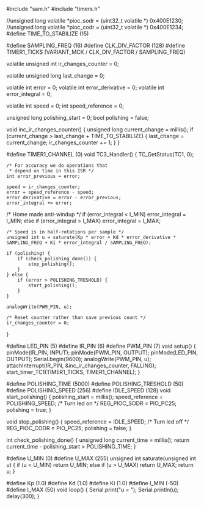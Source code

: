 #include "sam.h"
#include "timers.h"

//unsigned long volatile *pioc_sodr = (uint32_t volatile *) 0x400E1230;
//unsigned long volatile *pioc_codr = (uint32_t volatile *) 0x400E1234;
#define TIME_TO_STABILIZE (15)

#define SAMPLING_FREQ (16)
#define CLK_DIV_FACTOR (128)
#define TIMER1_TICKS (VARIANT_MCK / CLK_DIV_FACTOR / SAMPLING_FREQ)

volatile unsigned int ir_changes_counter = 0;

volatile unsigned long last_change = 0;

volatile int error = 0;
volatile int error_derivative = 0;
volatile int error_integral = 0;

volatile int speed = 0;
int speed_reference = 0;

unsigned long polishing_start = 0;
bool polishing = false;

void inc_ir_changes_counter() {
	unsigned long current_change = millis();
	if (current_change > last_change + TIME_TO_STABILIZE) {
		last_change = current_change;
		ir_changes_counter += 1;
	}
}


#define TIMER1_CHANNEL (0)
void TC3_Handler() {
	TC_GetStatus(TC1, 0);

	/* For accuracy we do operations that
	 * depend on time in this ISR */
	int error_previous = error;

	speed = ir_changes_counter;
	error = speed_reference - speed;
	error_derivative = error - error_previous;
	error_integral += error; 
  
  /* Home made anti-windup */
	if (error_integral < I_MIN)
		error_integral = I_MIN;
	else if (error_integral > I_MAX)
		error_integral = I_MAX;

	/* Speed is in half-rotations per sample */
	unsigned int u = saturate(Kp * error + Kd * error_derivative * SAMPLING_FREQ + Ki * error_integral / SAMPLING_FREQ); 

	if (polishing) {
		if (check_polishing_done()) {
			stop_polishing();
		}
	} else {
		if (error > POLISHING_TRESHOLD) {
			start_polishing();
		}
	}

	analogWrite(PWM_PIN, u);

	/* Reset counter rather than save previous count */
	ir_changes_counter = 0; 
}

#define LED_PIN (5)
#define IR_PIN (6)
#define PWM_PIN (7)
void setup() {
	pinMode(IR_PIN, INPUT);
	pinMode(PWM_PIN, OUTPUT);
	pinMode(LED_PIN, OUTPUT);
	Serial.begin(9600);
  analogWrite(PWM_PIN, u);
	attachInterrupt(IR_PIN, &inc_ir_changes_counter, FALLING);
	start_timer_TC1(TIMER1_TICKS, TIMER1_CHANNEL);
}

#define POLISHING_TIME (5000)
#define POLISHING_TRESHOLD (50)
#define POLISHING_SPEED (256)
#define IDLE_SPEED (128)
void start_polishing() {
	polishing_start = millis();
	speed_reference = POLISHING_SPEED;
	/* Turn led on */
	REG_PIOC_SODR = PIO_PC25;
	polishing = true;
}

void stop_polishing() {
	speed_reference = IDLE_SPEED;
	/* Turn led off */
	REG_PIOC_CODR = PIO_PC25;
	polishing = false;
}

int check_polishing_done() {
	unsigned long current_time = millis();
	return current_time - polishing_start > POLISHING_TIME;
}

#define U_MIN (0)
#define U_MAX (255)
unsigned int saturate(unsigned int u) {
	if (u < U_MIN)
		return U_MIN;
	else if (u > U_MAX)
		return U_MAX;
	return u;
}

#define Kp (1.0)
#define Kd (1.0)
#define Ki (1.0)
#define I_MIN (-50)
#define I_MAX (50)
void loop() {
	Serial.print("u = ");
	Serial.println(u);
	delay(300);
}
